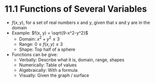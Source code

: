 # 11.1 Functions of Several Variables
* $f(x, y)$, for a set of real numbers x and y, given that x and y are in the domain
* Example: $f(x, y) = \sqrt{9-x^2-y^2}$
  * Domain: $x^2 + y^2 \leq 3$
  * Range: $0 \leq f(x, y) \leq 3$
  * Shape: Top half of a sphere
* Functions can be give:
  * Verbally: Describe what it is, domain, range, shapes
  * Numerically: Table of values
  * Algebraically: With a formula
  * Visually: Given the graph / surface
